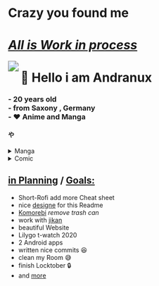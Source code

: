 # <b>Crazy you found me</b>

<h1><u><b><i> All is Work in process </i></b></u></h1><img src="https://img.shields.io/badge/Version-Alpha-red" style="zoom:150%;" align="left" />

# 👋 Hello i am Andranux

<h3>- 20 years old<br>
- from Saxony , Germany<br>
- ❤️ Anime and Manga</h3>
<h4><b>や</b></h4>

<details>
	<summary>Manga</summary>
	<table>
		<tr>
			<td><b>Name</b></td>
			<td><b>Band / Edition</b></td>
			<td><b>Publisher</b></td>
		</tr>
		<tr>
			<td>Arte</td>
			<td>1-2</td>
			<td><a href="https://www.carlsen.de/manga"> Carlsen </a></td>
		</tr>
		<tr>
			<td>Bloom into you</td>
			<td>1-7</td>
			<td><a href="https://www.carlsen.de/manga"> Carlsen </a></td>
		</tr>
		<tr>
			<td>Blue Exorcist</td>
			<td>1-3</td>
			<td><a href="https://www.kaze-online.de/"> Kaze </a></td>
		</tr>
		<tr>
			<td>Bottom-Tier</td>
			<td>1</td>
			<td><a href="https://yenpress.com/">Yen On</a></td>
		</tr>
		<tr>
			<td>Citrus</td>
			<td>1-5</td>
			<td><a href="https://www.tokyopop.de/"> Tokyo Pop </a></td>
		</tr>
		<tr>
			<td>Delicious in Dungeon</td>
			<td>1</td>
			<td><a href="https://www.egmont-manga.de/"> Egmont </a></td>
		</tr>
		<tr>
			<td>Die Braut des Magiers</td>
			<td>1</td>
			<td><a href="https://www.tokyopop.de/"> Tokyo Pop </a></td>
		</tr>
		<tr>
			<td>Elfen Lied</td>
			<td>1</td>
			<td><a href="https://www.tokyopop.de/"> Tokyo Pop </a></td>
		</tr>
		<tr>
			<td>Goblin Slayer (The singing Death)</td>
			<td>1</td>
			<td><a href="https://altraverse.de/"> Altraverse </a></td>
		</tr>
		<tr>
			<td>I am Sherlock</td>
			<td>1-4</td>
			<td><a href="https://www.carlsen.de/manga"> Carlsen </a></td>
		</tr>
		<tr>
			<td>Is it wrong to pick up Girls in a Dungeon</td>
			<td>1-5</td>
			<td><a href="https://www.kaze-online.de/"> Kaze </a></td>
		</tr>
		<tr>
			<td>Leseprobe Oktober_2020 - März_2021</td>
			<td>free reading sample</td>
			<td><a href="https://www.kaze-online.de/"> Kaze </a></td>
		</tr>
		<tr>
			<td>Love and Lies</td>
			<td>1-5</td>
			<td><a href="https://www.kaze-online.de/"> Kaze </a></td>
		</tr>
		<tr>
			<td>Nur du darfst mich fesseln</td>
			<td>1</td>
			<td><a href="https://altraverse.de/"> Altraverse </a></td>
		</tr>
		<tr>
			<td>Uzumaki</td>
			<td>Delux Edition</td>
			<td><a href="https://www.carlsen.de/manga"> Carlsen </a></td>
		</tr>
		<tr>
			<td>Weathering with you</td>
			<td>Roman</td>
			<td><a href="https://www.egmont-manga.de/"> Egmont </a></td>
		</tr>
		<tr>
			<td>You shine in the Moonlight</td>
			<td>1-2</td>
			<td><a href="https://www.egmont-manga.de/"> Egmont </a></td>
		</tr>
		<tr>
			<td>Your Name</td>
			<td>1-3</td>
			<td><a href="https://www.egmont-manga.de/"> Egmont </a></td>
		</tr>
	</table>
</details>
<details>
	<summary>Comic</summary>
	<table>
		<tr>
			<td><b>Name</b></td>
			<td><b>Publisher</b></td>
		</tr>
		<tr>
			<td>Der Oracle Code_</td>
			<td>Panini-ink</td>
		</tr>
	</table>
</details>

## <u>in Planning</u> / <u>Goals:</u>
- Short-Rofi add more Cheat sheet
- nice [designe](https://github.com/abhisheknaiidu/awesome-github-profile-readme) for this Readme
- [Komorebi](https://github.com/Komorebi-Fork/komorebi/tree/master) <i>remove trash can</i>
- work with [jikan](https://github.com/jikan-me/jikan)
- beautiful Website
- Lilygo t-watch 2020
- 2 Android apps
- written nice commits 😆
- clean my Room 😅
- finish Locktober 🔒
- and [more](https://t.me/diyIdeeandra)

